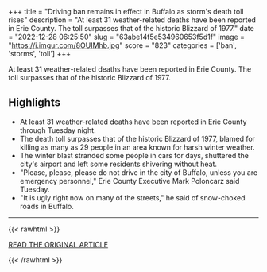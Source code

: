 +++
title = "Driving ban remains in effect in Buffalo as storm's death toll rises"
description = "At least 31 weather-related deaths have been reported in Erie County. The toll surpasses that of the historic Blizzard of 1977."
date = "2022-12-28 06:25:50"
slug = "63abe14f5e534960653f5d1f"
image = "https://i.imgur.com/8OUIMhb.jpg"
score = "823"
categories = ['ban', 'storms', 'toll']
+++

At least 31 weather-related deaths have been reported in Erie County. The toll surpasses that of the historic Blizzard of 1977.

## Highlights

- At least 31 weather-related deaths have been reported in Erie County through Tuesday night.
- The death toll surpasses that of the historic Blizzard of 1977, blamed for killing as many as 29 people in an area known for harsh winter weather.
- The winter blast stranded some people in cars for days, shuttered the city's airport and left some residents shivering without heat.
- "Please, please, please do not drive in the city of Buffalo, unless you are emergency personnel," Erie County Executive Mark Poloncarz said Tuesday.
- "It is ugly right now on many of the streets," he said of snow-choked roads in Buffalo.

---

{{< rawhtml >}}
  <p class="article-category">
    <a target="_blank" href="https://www.cbsnews.com/news/buffalo-driving-ban-snow-storm-death-toll/">READ THE ORIGINAL ARTICLE</a>
  </p>
{{< /rawhtml >}}
